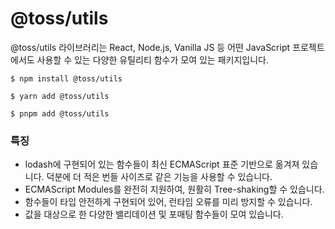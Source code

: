 # @toss/utils

@toss/utils 라이브러리는 React, Node.js, Vanilla JS 등 어떤 JavaScript 프로젝트에서도 사용할 수 있는 다양한 유틸리티 함수가 모여 있는 패키지입니다.

```shell
$ npm install @toss/utils
```

```shell
$ yarn add @toss/utils
```

```shell
$ pnpm add @toss/utils
```

### 특징

- lodash에 구현되어 있는 함수들이 최신 ECMAScript 표준 기반으로 옮겨져 있습니다. 덕분에 더 적은 번들 사이즈로 같은 기능을 사용할 수 있습니다.
- ECMAScript Modules를 완전히 지원하여, 원활히 Tree-shaking할 수 있습니다.
- 함수들이 타입 안전하게 구현되어 있어, 런타임 오류를 미리 방지할 수 있습니다.
- 값을 대상으로 한 다양한 밸리데이션 및 포매팅 함수들이 모여 있습니다.
